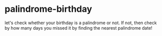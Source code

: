 # palindrome-birthday
 let's check whether your birthday is a palindrome or not. If not, then check by how many days you missed it by finding the nearest palindrome date!
